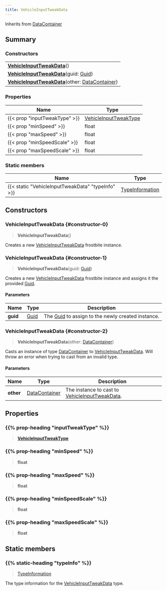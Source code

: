 ```yaml
---
title: VehicleInputTweakData
---
```


Inherits from 
[DataContainer](/vext/ref/shared/class/datacontainer)

## Summary
### Constructors
| |
| ----------- |
| **[VehicleInputTweakData](#constructor-0)**() |
| **[VehicleInputTweakData](#constructor-1)**(guid: [Guid](/vext/ref/shared/class/guid)) |
| **[VehicleInputTweakData](#constructor-2)**(other: [DataContainer](/vext/ref/shared/class/datacontainer)) |

### Properties
| Name | Type |
| ---- | ---- |
| {{< prop "inputTweakType" >}} | [VehicleInputTweakType](/vext/ref/fb/vehicleinputtweaktype) |
| {{< prop "minSpeed" >}} | float |
| {{< prop "maxSpeed" >}} | float |
| {{< prop "minSpeedScale" >}} | float |
| {{< prop "maxSpeedScale" >}} | float |

### Static members
| Name | Type |
| ---- | ---- |
| {{< static "VehicleInputTweakData" "typeInfo" >}} | [TypeInformation](/vext/ref/shared/class/typeinformation) |

## Constructors
### VehicleInputTweakData {#constructor-0}
> **VehicleInputTweakData**()

Creates a new [VehicleInputTweakData](/vext/ref/fb/vehicleinputtweakdata) frostbite instance.

### VehicleInputTweakData {#constructor-1}
> **VehicleInputTweakData**(guid: [Guid](/vext/ref/shared/class/guid))

Creates a new [VehicleInputTweakData](/vext/ref/fb/vehicleinputtweakdata) frostbite instance and assigns it the provided [Guid](/vext/ref/shared/class/guid).

#### Parameters
| Name | Type | Description |
| ---- | ---- | ----------- |
| **guid** | [Guid](/vext/ref/shared/class/guid) | The [Guid](/vext/ref/shared/class/guid) to assign to the newly created instance. |

### VehicleInputTweakData {#constructor-2}
> **VehicleInputTweakData**(other: [DataContainer](/vext/ref/shared/class/datacontainer))

Casts an instance of type [DataContainer](/vext/ref/shared/class/datacontainer) to [VehicleInputTweakData](/vext/ref/fb/vehicleinputtweakdata). Will throw an error when trying to cast from an invalid type.

#### Parameters
| Name | Type | Description |
| ---- | ---- | ----------- |
| **other** | [DataContainer](/vext/ref/shared/class/datacontainer) | The instance to cast to [VehicleInputTweakData](/vext/ref/fb/vehicleinputtweakdata). |

## Properties
### {{% prop-heading "inputTweakType" %}}
> **[VehicleInputTweakType](/vext/ref/fb/vehicleinputtweaktype)**

### {{% prop-heading "minSpeed" %}}
> **float**

### {{% prop-heading "maxSpeed" %}}
> **float**

### {{% prop-heading "minSpeedScale" %}}
> **float**

### {{% prop-heading "maxSpeedScale" %}}
> **float**

## Static members
### {{% static-heading "typeInfo" %}}
> [TypeInformation](/vext/ref/shared/class/typeinformation)

The type information for the [VehicleInputTweakData](/vext/ref/fb/vehicleinputtweakdata) type.

